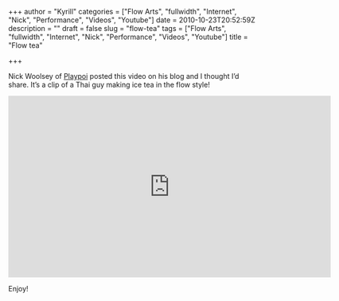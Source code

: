 +++
author = "Kyrill"
categories = ["Flow Arts", "fullwidth", "Internet", "Nick", "Performance", "Videos", "Youtube"]
date = 2010-10-23T20:52:59Z
description = ""
draft = false
slug = "flow-tea"
tags = ["Flow Arts", "fullwidth", "Internet", "Nick", "Performance", "Videos", "Youtube"]
title = "Flow tea"

+++


Nick Woolsey of [Playpoi](https://playpoi.com "Playpoi.com") posted this video on his blog and I thought I’d share. It’s a clip of a Thai guy making ice tea in the flow style!

<iframe allowfullscreen="" frameborder="0" height="365" src="https://www.youtube.com/embed/Jkm8wMRgtx8?feature=oembed" width="648"></iframe>

Enjoy!


